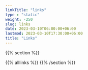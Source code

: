 ```yaml
---
linkTitle: "links"
type : "static"
weight: -250
slug: links
date: 2023-03-10T06:00:00+06:00
lastmod: 2023-03-10T17:30:00+06:00
title: "Links"
---
```

{{% section %}}

{{% alllinks %}}
{{% /section %}}